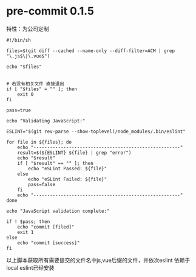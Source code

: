 # pre-commit 0.1.5

特性：为公司定制

    #!/bin/sh

    files=$(git diff --cached --name-only --diff-filter=ACM | grep "\.js$\|\.vue$")

    echo "$files"


    # 若没有相关文件 直接退出
    if [ "$files" = "" ]; then 
        exit 0 
    fi

    pass=true

    echo "Validating JavaScript:"

    ESLINT="$(git rev-parse --show-toplevel)/node_modules/.bin/eslint"

    for file in ${files}; do
        echo "------------------------------------------------------"
        result=$(${ESLINT} ${file} | grep "error")
        echo "$result"
        if [ "$result" == "" ]; then
            echo "eSLint Passed: ${file}"
        else
            echo "eSLint Failed: ${file}"
            pass=false
        fi
        echo "------------------------------------------------------"
    done

    echo "JavaScript validation complete:"

    if ! $pass; then
        echo "commit [filed]"
        exit 1
    else
        echo "commit [success]"
    fi

以上脚本获取所有需要提交的文件名中js,vue后缀的文件，并依次eslint
依赖于local eslint已经安装